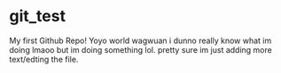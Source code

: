 # git_test
My first Github Repo!
Yoyo world wagwuan 
i dunno really know what im doing lmaoo but im doing something lol. pretty sure im just adding more text/edting the file.